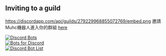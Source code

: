## Inviting to a guild
https://discordapp.com/api/guilds/279229968855072769/embed.png
邀請Muhc機器人進入你的群組 [here](https://muhc.tw/bot)

[![Discord Bots](https://discordbots.org/api/widget/396323622953680910.svg)](https://discordbots.org/bot/396323622953680910)  
[![Bots for Discord](https://botsfordiscord.com/api/bot/396323622953680910/widget)](https://botsfordiscord.com/bot/396323622953680910)  
[![Discord Bot List](https://discordbotlist.com/bots/396323622953680910/widget)](https://discordbotlist.com/bots/396323622953680910)

